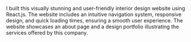 I built this visually stunning and user-friendly interior design website using React.js. The website includes an intuitive navigation system, responsive design, and quick loading times, ensuring a smooth user experience. The website showcases an about page and a design portfolio illustrating the services offered by this company. 
